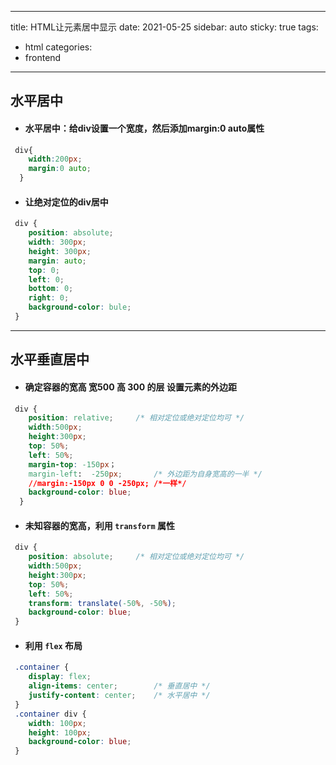 <!--
 * @Version: 
 * @Date: 2021-05-25 16:41:08
 * @LastEditTime: 2021-05-25 16:44:11
-->
---
title: HTML让元素居中显示
date: 2021-05-25
sidebar: auto
sticky: true
tags:
 - html
categories: 
 - frontend
---



## 水平居中

 -  #### 水平居中：给div设置一个宽度，然后添加margin:0 auto属性

```css
 div{
 	width:200px;
 	margin:0 auto;
  }
```

 -  #### 让绝对定位的div居中

```css
 div {
 	position: absolute;
 	width: 300px;
 	height: 300px;
 	margin: auto;
 	top: 0;
 	left: 0;
 	bottom: 0;
 	right: 0;
 	background-color: bule;
 }
```


----------


## 水平垂直居中

 -   #### 确定容器的宽高 宽500 高 300 的层 设置元素的外边距

```css
 div {
 	position: relative;		/* 相对定位或绝对定位均可 */
 	width:500px;
 	height:300px;
 	top: 50%;
 	left: 50%;
 	margin-top: -150px；
 	margin-left:  -250px;     	/* 外边距为自身宽高的一半 */
 	//margin:-150px 0 0 -250px; /*一样*/
 	background-color: blue;	
  }
```

 -  #### 未知容器的宽高，利用 `transform` 属性

```css
 div {
 	position: absolute;		/* 相对定位或绝对定位均可 */
 	width:500px;
 	height:300px;
 	top: 50%;
 	left: 50%;
 	transform: translate(-50%, -50%);
 	background-color: blue;
 }
```

 -  #### 利用 `flex` 布局

```css
 .container {
 	display: flex;
 	align-items: center; 		/* 垂直居中 */
 	justify-content: center;	/* 水平居中 */
 }
 .container div {
 	width: 100px;
 	height: 100px;
 	background-color: blue;	
 }
```